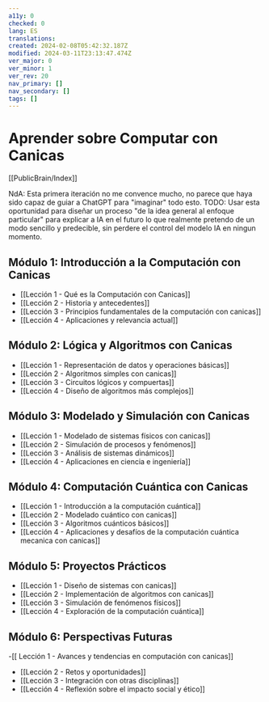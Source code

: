 ```yaml
---
a11y: 0
checked: 0
lang: ES
translations: 
created: 2024-02-08T05:42:32.187Z
modified: 2024-03-11T23:13:47.474Z
ver_major: 0
ver_minor: 1
ver_rev: 20
nav_primary: []
nav_secondary: []
tags: []
---
```

# Aprender sobre Computar con Canicas

[[PublicBrain/Index]]

NdA: Esta primera iteración no me convence mucho, no parece que haya sido capaz de guiar a ChatGPT para "imaginar" todo esto. TODO: Usar esta oportunidad para diseñar un proceso "de la idea general al enfoque particular" para explicar a IA en el futuro lo que realmente pretendo de un modo sencillo y predecible, sin perdere el control del modelo IA en ningun momento.

## Módulo 1: Introducción a la Computación con Canicas
- [[Lección 1 - Qué es la Computación con Canicas]]
- [[Lección 2 - Historia y antecedentes]]
- [[Lección 3 - Principios fundamentales de la computación con canicas]]
- [[Lección 4 - Aplicaciones y relevancia actual]]

## Módulo 2: Lógica y Algoritmos con Canicas
- [[Lección 1 - Representación de datos y operaciones básicas]]
- [[Lección 2 - Algoritmos simples con canicas]]
- [[Lección 3 - Circuitos lógicos y compuertas]]
- [[Lección 4 - Diseño de algoritmos más complejos]]

## Módulo 3: Modelado y Simulación con Canicas
- [[Lección 1 - Modelado de sistemas físicos con canicas]]
- [[Lección 2 - Simulación de procesos y fenómenos]]
- [[Lección 3 - Análisis de sistemas dinámicos]]
- [[Lección 4 - Aplicaciones en ciencia e ingeniería]]

## Módulo 4: Computación Cuántica con Canicas

- [[Lección 1 - Introducción a la computación cuántica]]
- [[Lección 2 - Modelado cuántico con canicas]]
- [[Lección 3 - Algoritmos cuánticos básicos]]
- [[Lección 4 - Aplicaciones y desafíos de la computación cuántica mecanica con canicas]]

## Módulo 5: Proyectos Prácticos

- [[Lección 1 - Diseño de sistemas con canicas]]
- [[Lección 2 - Implementación de algoritmos con canicas]]
- [[Lección 3 - Simulación de fenómenos físicos]]
- [[Lección 4 - Exploración de la computación cuántica]]

## Módulo 6: Perspectivas Futuras
-[[ Lección 1 - Avances y tendencias en computación con canicas]]
- [[Lección 2 - Retos y oportunidades]]
- [[Lección 3 - Integración con otras disciplinas]]
- [[Lección 4 - Reflexión sobre el impacto social y ético]]

